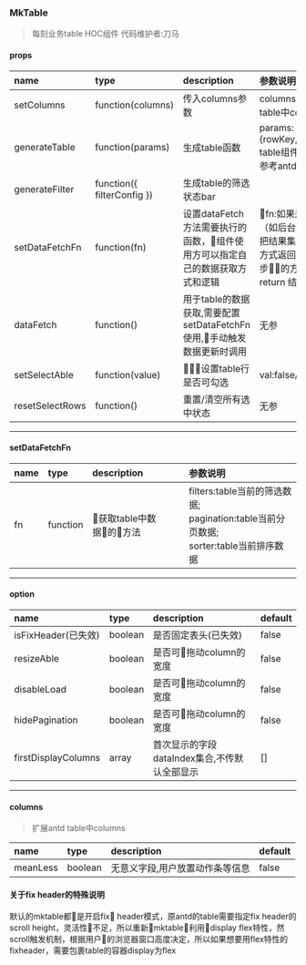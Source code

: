 ### MkTable
> 每刻业务table HOC组件
> 代码维护者:刀马

#### props
|name|type|description|参数说明|
|:--|:--|:--|:--|
|setColumns|function(columns)|传入columns参数|columns:参考antd table中columns|
|generateTable|function(params)|生成table函数|params:{rowKey,onRow:antd table组件中属性,详情参考antd的doc}|
|generateFilter|function({ filterConfig })|生成table的筛选状态bar||
|setDataFetchFn|function(fn)|设置dataFetch方法需要执行的函数，组件使用方可以指定自己的数据获取方式和逻辑|fn:如果是异步操作（如后台请求），需要把结果集以resolve的方式返回，如果是同步的方式，需要return 结果集|
|dataFetch|function()|用于table的数据获取,需要配置setDataFetchFn使用,手动触发数据更新时调用|无参|
|setSelectAble|function(value)|设置table行是否可勾选|val:false/true|
|resetSelectRows|function()|重置/清空所有选中状态|无参|

----------
#### setDataFetchFn
|name|type|description|参数说明|
|:--|:--|:--|:--|
|fn|function|获取table中数据的方法|filters:table当前的筛选数据;<br/> pagination:table当前分页数据;<br/>sorter:table当前排序数据|
----------
#### option
|name|type|description|default|
|:--|:--|:--|:--|
|isFixHeader(已失效)|boolean|是否固定表头(已失效)|false|
|resizeAble|boolean|是否可拖动column的宽度|false|
|disableLoad|boolean|是否可拖动column的宽度|false|
|hidePagination|boolean|是否可拖动column的宽度|false|
|firstDisplayColumns|array|首次显示的字段dataIndex集合,不传默认全部显示|[]|
----------
#### columns
> 扩展antd table中columns

|name|type|description|default|
|:--|:--|:--|:--|
|meanLess|boolean|无意义字段,用户放置动作条等信息|false|

#### 关于fix header的特殊说明
默认的mktable都是开启fix header模式，原antd的table需要指定fix header的scroll height，灵活性不足，所以重新mktable利用display flex特性，然scroll触发机制，根据用户的浏览器窗口高度决定，所以如果想要用flex特性的fixheader，需要包裹table的容器display为flex


